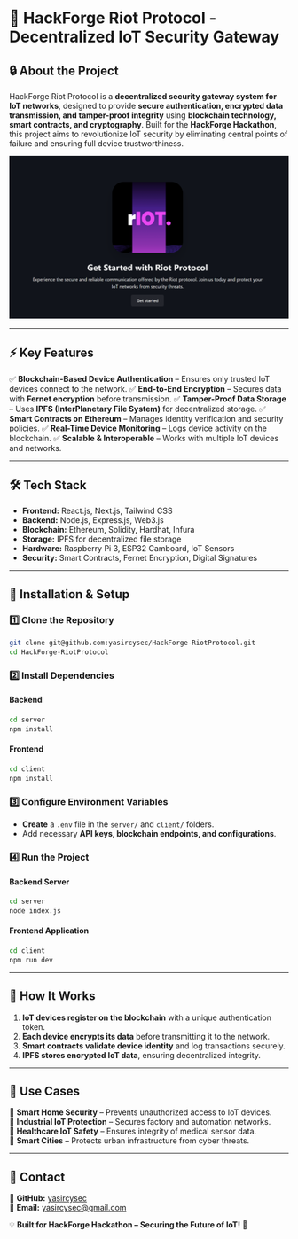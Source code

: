 # 🚀 HackForge Riot Protocol - Decentralized IoT Security Gateway

## 🔒 About the Project
HackForge Riot Protocol is a **decentralized security gateway system for IoT networks**, designed to provide **secure authentication, encrypted data transmission, and tamper-proof integrity** using **blockchain technology, smart contracts, and cryptography**. Built for the **HackForge Hackathon**, this project aims to revolutionize IoT security by eliminating central points of failure and ensuring full device trustworthiness.

![image](https://github.com/yasircysec/HackForge-RiotProtocol/blob/main/client/public/image.png)

---

## ⚡ Key Features
✅ **Blockchain-Based Device Authentication** – Ensures only trusted IoT devices connect to the network.
✅ **End-to-End Encryption** – Secures data with **Fernet encryption** before transmission.
✅ **Tamper-Proof Data Storage** – Uses **IPFS (InterPlanetary File System)** for decentralized storage.
✅ **Smart Contracts on Ethereum** – Manages identity verification and security policies.
✅ **Real-Time Device Monitoring** – Logs device activity on the blockchain.
✅ **Scalable & Interoperable** – Works with multiple IoT devices and networks.

---

## 🛠 Tech Stack
- **Frontend:** React.js, Next.js, Tailwind CSS
- **Backend:** Node.js, Express.js, Web3.js
- **Blockchain:** Ethereum, Solidity, Hardhat, Infura
- **Storage:** IPFS for decentralized file storage
- **Hardware:** Raspberry Pi 3, ESP32 Camboard, IoT Sensors
- **Security:** Smart Contracts, Fernet Encryption, Digital Signatures

---

## 🚀 Installation & Setup
### 1️⃣ Clone the Repository
```bash
git clone git@github.com:yasircysec/HackForge-RiotProtocol.git
cd HackForge-RiotProtocol
```

### 2️⃣ Install Dependencies
#### **Backend**
```bash
cd server
npm install
```
#### **Frontend**
```bash
cd client
npm install
```

### 3️⃣ Configure Environment Variables
- **Create** a `.env` file in the `server/` and `client/` folders.
- Add necessary **API keys, blockchain endpoints, and configurations**.

### 4️⃣ Run the Project
#### **Backend Server**
```bash
cd server
node index.js
```
#### **Frontend Application**
```bash
cd client
npm run dev
```
---

## 🎯 How It Works
1. **IoT devices register on the blockchain** with a unique authentication token.
2. **Each device encrypts its data** before transmitting it to the network.
3. **Smart contracts validate device identity** and log transactions securely.
4. **IPFS stores encrypted IoT data**, ensuring decentralized integrity.

---

## 🎯 Use Cases
🔹 **Smart Home Security** – Prevents unauthorized access to IoT devices.  
🔹 **Industrial IoT Protection** – Secures factory and automation networks.  
🔹 **Healthcare IoT Safety** – Ensures integrity of medical sensor data.  
🔹 **Smart Cities** – Protects urban infrastructure from cyber threats.  

---

## 📩 Contact
🔗 **GitHub:** [yasircysec](https://github.com/yasircysec)  
📧 **Email:** yasircysec@gmail.com  

💡 **Built for HackForge Hackathon – Securing the Future of IoT!** 🚀
